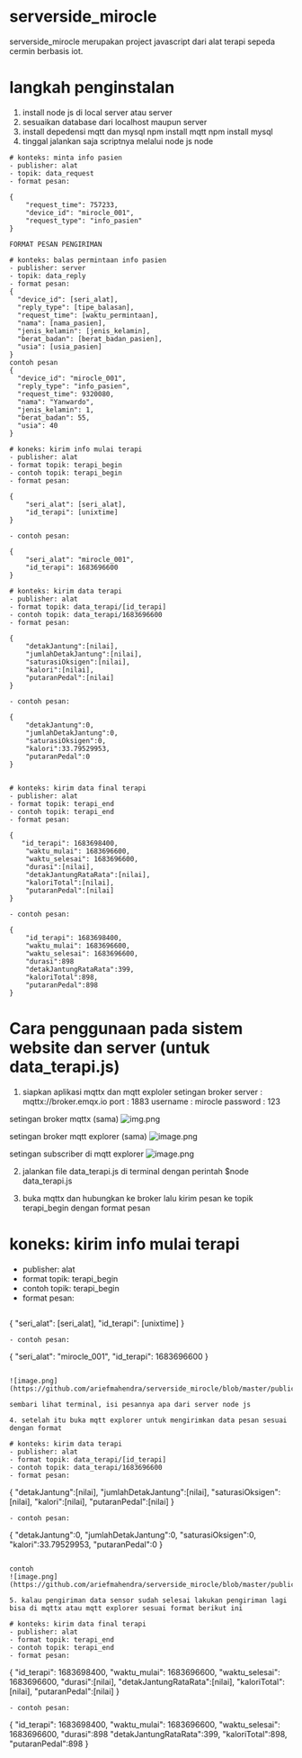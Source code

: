 # serverside_mirocle

serverside_mirocle merupakan project javascript dari alat terapi sepeda cermin berbasis iot.

# langkah penginstalan
1. install node js di local server atau server 
2. sesuaikan database dari localhost maupun server 
3. install depedensi mqtt dan mysql 
  npm install mqtt
  npm install mysql
4. tinggal jalankan saja scriptnya melalui node js 
  node <nama file.js>

```
# konteks: minta info pasien
- publisher: alat 
- topik: data_request
- format pesan: 

{
    "request_time": 757233,
    "device_id": "mirocle_001",
    "request_type": "info_pasien"
}
  
FORMAT PESAN PENGIRIMAN 

# konteks: balas permintaan info pasien
- publisher: server
- topik: data_reply
- format pesan:
{
  "device_id": [seri_alat],
  "reply_type": [tipe_balasan],
  "request_time": [waktu_permintaan],
  "nama": [nama_pasien],
  "jenis_kelamin": [jenis_kelamin],
  "berat_badan": [berat_badan_pasien],
  "usia": [usia_pasien]
}
contoh pesan
{
  "device_id": "mirocle_001",
  "reply_type": "info_pasien",
  "request_time": 9320080,
  "nama": "Yanwardo",
  "jenis_kelamin": 1,
  "berat_badan": 55,
  "usia": 40
}

# koneks: kirim info mulai terapi
- publisher: alat
- format topik: terapi_begin 
- contoh topik: terapi_begin
- format pesan: 

{
    "seri_alat": [seri_alat],
    "id_terapi": [unixtime]
}

- contoh pesan: 

{
    "seri_alat": "mirocle_001",
    "id_terapi": 1683696600
}

# konteks: kirim data terapi
- publisher: alat
- format topik: data_terapi/[id_terapi]
- contoh topik: data_terapi/1683696600
- format pesan: 

{
    "detakJantung":[nilai],
    "jumlahDetakJantung":[nilai],
    "saturasiOksigen":[nilai],
    "kalori":[nilai],
    "putaranPedal":[nilai]
}

- contoh pesan:

{
    "detakJantung":0,
    "jumlahDetakJantung":0,
    "saturasiOksigen":0,
    "kalori":33.79529953,
    "putaranPedal":0
}


# konteks: kirim data final terapi
- publisher: alat
- format topik: terapi_end
- contoh topik: terapi_end
- format pesan: 

{
   "id_terapi": 1683698400,
    "waktu_mulai": 1683696600,
    "waktu_selesai": 1683696600,
    "durasi":[nilai],
    "detakJantungRataRata":[nilai],
    "kaloriTotal":[nilai],
    "putaranPedal":[nilai]
}

- contoh pesan:

{
    "id_terapi": 1683698400,
    "waktu_mulai": 1683696600,
    "waktu_selesai": 1683696600,
    "durasi":898
    "detakJantungRataRata":399,
    "kaloriTotal":898,
    "putaranPedal":898
}
  ```

# Cara penggunaan pada sistem website dan server (untuk data_terapi.js)
1. siapkan aplikasi mqttx dan mqtt exploler 
setingan broker
server    : mqttx://broker.emqx.io
port      : 1883
username  : mirocle
password  : 123
  
setingan broker mqttx (sama)
![img.png](https://github.com/ariefmahendra/serverside_mirocle/blob/master/public/setingan%20mqttx.png)
  
setingan broker mqtt explorer (sama)
![image.png](https://github.com/ariefmahendra/serverside_mirocle/blob/master/public/setting%20mqtt%20exloler.png)
  
setingan subscriber di mqtt explorer 
![image.png](https://github.com/ariefmahendra/serverside_mirocle/blob/master/public/setting%20mqtt%20explorer%201.png)
  
2. jalankan file data_terapi.js di terminal dengan perintah 
$node data_terapi.js
  
3. buka mqttx dan hubungkan ke broker lalu kirim pesan ke topik terapi_begin dengan format pesan 
# koneks: kirim info mulai terapi
  
- publisher: alat
- format topik: terapi_begin 
- contoh topik: terapi_begin
- format pesan: 
  ```
{
    "seri_alat": [seri_alat],
    "id_terapi": [unixtime]
}
  ```
- contoh pesan: 
  ```
{
    "seri_alat": "mirocle_001",
    "id_terapi": 1683696600
}
  ```

![image.png](https://github.com/ariefmahendra/serverside_mirocle/blob/master/public/pengiriman%20pesan%20mqttx.png)
  
sembari lihat terminal, isi pesannya apa dari server node js

4. setelah itu buka mqtt explorer untuk mengirimkan data pesan sesuai dengan format 

# konteks: kirim data terapi
- publisher: alat
- format topik: data_terapi/[id_terapi]
- contoh topik: data_terapi/1683696600
- format pesan:
 ```
{
    "detakJantung":[nilai],
    "jumlahDetakJantung":[nilai],
    "saturasiOksigen":[nilai],
    "kalori":[nilai],
    "putaranPedal":[nilai]
}
```
- contoh pesan:
```
{
    "detakJantung":0,
    "jumlahDetakJantung":0,
    "saturasiOksigen":0,
    "kalori":33.79529953,
    "putaranPedal":0
}
```

contoh 
![image.png](https://github.com/ariefmahendra/serverside_mirocle/blob/master/public/ngirim%20pesan%20mqtt%20explorer.png)
  
5. kalau pengiriman data sensor sudah selesai lakukan pengiriman lagi bisa di mqttx atau mqtt explorer sesuai format berikut ini 
  
# konteks: kirim data final terapi
- publisher: alat
- format topik: terapi_end
- contoh topik: terapi_end
- format pesan: 
```
{
   "id_terapi": 1683698400,
    "waktu_mulai": 1683696600,
    "waktu_selesai": 1683696600,
    "durasi":[nilai],
    "detakJantungRataRata":[nilai],
    "kaloriTotal":[nilai],
    "putaranPedal":[nilai]
}
```
- contoh pesan:
```
{
    "id_terapi": 1683698400,
    "waktu_mulai": 1683696600,
    "waktu_selesai": 1683696600,
    "durasi":898
    "detakJantungRataRata":399,
    "kaloriTotal":898,
    "putaranPedal":898
}
```
  

